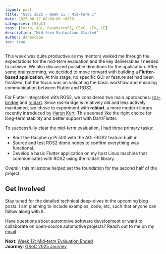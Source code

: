 ```yaml
---
layout: post
title: "GSoC 2025 - Week 11 - Mid-term 1"
date: 2025-08-17 00:00:00 +0530
categories: [GSoC]
tags: [Yocto, AGL, RaspberryPI, GSoC, LFX, LF]
description: "Mid-term Evaluation Started"
author: danascape
toc: true
---
```


This week was quite productive as my mentors walked me through the expectations for the mid-term evaluation and the key deliverables I needed to achieve. We also discussed possible directions for the application. After some brainstorming, we decided to move forward with building a **Flutter-based application**. At this stage, no specific GUI or feature set had been finalized, but the focus was on validating the basic workflow and ensuring communication between Flutter and ROS2.

For Flutter integration with ROS2, we considered two main approaches: [ros-bridge][ros-bridge] and [rcldart][rcldart]. Since ros-bridge is relatively old and less actively maintained, we chose to experiment with **rcldart**, a more modern library recently introduced by [Harun Kurt][HarunLinkedin]. This seemed like the right choice for long-term stability and better support with Dart/Flutter.

To successfully clear the mid-term evaluation, I had three primary tasks:  
* Boot the Raspberry Pi 500 with the AGL-ROS2 feature built in.  
* Source and test ROS2 demo nodes to confirm everything was functional.  
* Develop a basic Flutter application on my host Linux machine that communicates with ROS2 using the rcldart library.  

Overall, this milestone helped set the foundation for the second half of the project.

## Get Involved
Stay tuned for the detailed technical deep-dives in the upcoming blog posts. I am planning to include examples, code, etc, such that anyone can follow along with it.

Have questions about automotive software development or want to collaborate on open-source automotive projects? Reach out to me on my [email][email]

**Next**: [Week 12: Mid-term Evaluation Ended][week-12]  
**Journey**: [GSoC 2025 Journey][series-journey]

[email]: mailto:saalim.priv@gmail.com
[week-12]: /posts/GSoC-2025-week12/
[series-journey]: /posts/GSoC-2025-Journey/

[ros-bridge]: http://wiki.ros.org/rosbridge
[rcldart]: https://github.com/rcldart
[HarunLinkedin]: https://www.linkedin.com/in/harun-kurt-85b0162b4/